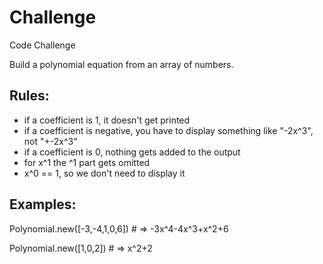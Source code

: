 Challenge
=========

Code Challenge 

Build a polynomial equation from an array of numbers.

Rules:
--
- if a coefficient is 1, it doesn't get printed
- if a coefficient is negative, you have to display something like "-2x^3", not "+-2x^3"
- if a coefficient is 0, nothing gets added to the output
- for x^1 the ^1 part gets omitted
- x^0 == 1, so we don't need to display it


Examples:
--
Polynomial.new([-3,-4,1,0,6]) # => -3x^4-4x^3+x^2+6

Polynomial.new([1,0,2]) # => x^2+2

